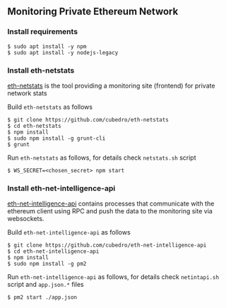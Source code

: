 
## Monitoring Private Ethereum Network

### Install requirements
```
$ sudo apt install -y npm
$ sudo apt install -y nodejs-legacy
```

### Install eth-netstats
[eth-netstats](https://github.com/cubedro/eth-netstats) is the tool providing a monitoring site (frontend) for private network stats

Build ```eth-netstats``` as follows
```
$ git clone https://github.com/cubedro/eth-netstats
$ cd eth-netstats
$ npm install
$ sudo npm install -g grunt-cli
$ grunt
```
Run ```eth-netstats``` as follows, for details check ```netstats.sh``` script
```
$ WS_SECRET=<chosen_secret> npm start
```

### Install eth-net-intelligence-api
[eth-net-intelligence-api](https://github.com/cubedro/eth-net-intelligence-api) contains processes that communicate with the ethereum client using RPC and push the data to the monitoring site via websockets.

Build ```eth-net-intelligence-api``` as follows
```
$ git clone https://github.com/cubedro/eth-net-intelligence-api
$ cd eth-net-intelligence-api
$ npm install
$ sudo npm install -g pm2
```
Run ```eth-net-intelligence-api``` as follows, for details check ```netintapi.sh``` script and ```app.json.*``` files
```
$ pm2 start ./app.json
```
